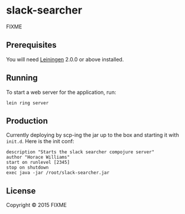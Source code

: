 # slack-searcher

FIXME

## Prerequisites

You will need [Leiningen][] 2.0.0 or above installed.

[leiningen]: https://github.com/technomancy/leiningen

## Running

To start a web server for the application, run:

    lein ring server

## Production

Currently deploying by scp-ing the jar up to the box and starting it
with `init.d`. Here is the init conf:

```
description "Starts the slack searcher compojure server"
author "Horace Williams"
start on runlevel [2345]
stop on shutdown
exec java -jar /root/slack-searcher.jar
```

## License

Copyright © 2015 FIXME
